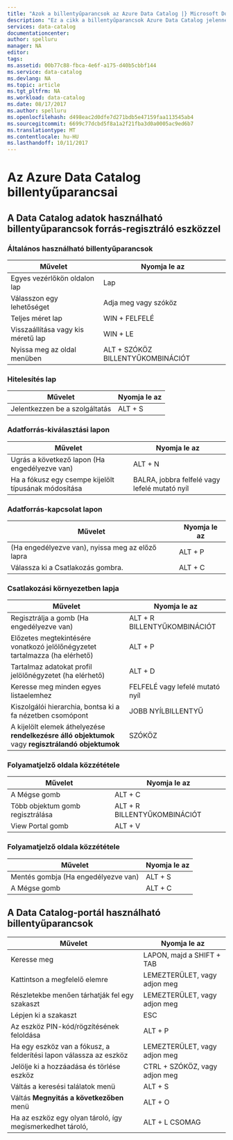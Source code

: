 ```yaml
---
title: "Azok a billentyűparancsok az Azure Data Catalog |} Microsoft Docs"
description: "Ez a cikk a billentyűparancsok Azure Data Catalog jelennek meg."
services: data-catalog
documentationcenter: 
author: spelluru
manager: NA
editor: 
tags: 
ms.assetid: 00b77c88-fbca-4e6f-a175-d40b5cbbf144
ms.service: data-catalog
ms.devlang: NA
ms.topic: article
ms.tgt_pltfrm: NA
ms.workload: data-catalog
ms.date: 08/17/2017
ms.author: spelluru
ms.openlocfilehash: d498eac2d0dfe7d271bdb5e47159faa113545ab4
ms.sourcegitcommit: 6699c77dcbd5f8a1a2f21fba3d0a0005ac9ed6b7
ms.translationtype: MT
ms.contentlocale: hu-HU
ms.lasthandoff: 10/11/2017
---
```

# <a name="keyboard-shortcuts-for-azure-data-catalog"></a>Az Azure Data Catalog billentyűparancsai
## <a name="keyboard-shortcuts-for-the-data-catalog-data-source-registration-tool"></a>A Data Catalog adatok használható billentyűparancsok forrás-regisztráló eszközzel
### <a name="general-keyboard-shortcuts"></a>Általános használható billentyűparancsok
| Művelet | Nyomja le az |
| --- | --- |
| Egyes vezérlőkön oldalon lap |Lap |
| Válasszon egy lehetőséget |Adja meg vagy szóköz |
| Teljes méret lap |WIN + FELFELÉ |
| Visszaállítása vagy kis méretű lap |WIN + LE |
| Nyissa meg az oldal menüben |ALT + SZÓKÖZ BILLENTYŰKOMBINÁCIÓT |

### <a name="authentication-page"></a>Hitelesítés lap
| Művelet | Nyomja le az |
| --- | --- |
| Jelentkezzen be a szolgáltatás |ALT + S |

### <a name="data-source-selection-page"></a>Adatforrás-kiválasztási lapon
| Művelet | Nyomja le az |
| --- | --- |
| Ugrás a következő lapon (Ha engedélyezve van) |ALT + N |
| Ha a fókusz egy csempe kijelölt típusának módosítása |BALRA, jobbra felfelé vagy lefelé mutató nyíl |

### <a name="data-source-connection-page"></a>Adatforrás-kapcsolat lapon
| Művelet | Nyomja le az |
| --- | --- |
| (Ha engedélyezve van), nyissa meg az előző lapra |ALT + P |
| Válassza ki a Csatlakozás gombra. |ALT + C |

### <a name="connection-context-page"></a>Csatlakozási környezetben lapja
| Művelet | Nyomja le az |
| --- | --- |
| Regisztrálja a gomb (Ha engedélyezve van) |ALT + R BILLENTYŰKOMBINÁCIÓT |
| Előzetes megtekintésére vonatkozó jelölőnégyzetet tartalmazza (ha elérhető) |ALT + P |
| Tartalmaz adatokat profil jelölőnégyzetet (ha elérhető) |ALT + D |
| Keresse meg minden egyes listaelemhez |FELFELÉ vagy lefelé mutató nyíl |
| Kiszolgálói hierarchia, bontsa ki a fa nézetben csomópont |JOBB NYÍLBILLENTYŰ |
| A kijelölt elemek áthelyezése **rendelkezésre álló objektumok** vagy **regisztrálandó objektumok** |SZÓKÖZ |

### <a name="publish-progress-page"></a>Folyamatjelző oldala közzététele
| Művelet | Nyomja le az |
| --- | --- |
| A Mégse gomb |ALT + C |
| Több objektum gomb regisztrálása |ALT + R BILLENTYŰKOMBINÁCIÓT |
| View Portal gomb |ALT + V |

### <a name="publish-progress-page"></a>Folyamatjelző oldala közzététele
| Művelet | Nyomja le az |
| --- | --- |
| Mentés gombja (Ha engedélyezve van) |ALT + S |
| A Mégse gomb |ALT + C |

## <a name="keyboard-shortcuts-for-the-data-catalog-portal"></a>A Data Catalog-portál használható billentyűparancsok
| Művelet | Nyomja le az |
| --- | --- |
| Keresse meg |LAPON, majd a SHIFT + TAB |
| Kattintson a megfelelő elemre |LEMEZTERÜLET, vagy adjon meg |
| Részletekbe menően tárhatják fel egy szakaszt |LEMEZTERÜLET, vagy adjon meg |
| Lépjen ki a szakaszt |ESC |
| Az eszköz PIN-kód/rögzítésének feloldása |ALT + P |
| Ha egy eszköz van a fókusz, a felderítési lapon válassza az eszköz |LEMEZTERÜLET, vagy adjon meg |
| Jelölje ki a hozzáadása és törlése eszköz |CTRL + SZÓKÖZ, vagy adjon meg |
| Váltás a keresési találatok menü |ALT + S |
| Váltás **Megnyitás a következőben** menü |ALT + O |
| Ha az eszköz egy olyan tároló, így megismerkedhet tároló, |ALT + L CSOMAG |


